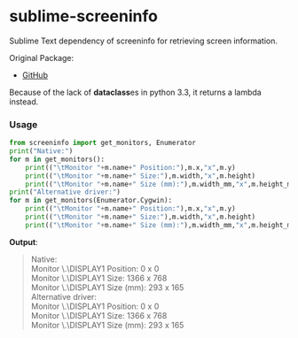 # sublime-screeninfo


Sublime Text dependency of screeninfo for retrieving screen information.

Original Package:

* [GitHub](https://github.com/rr-/screeninfo)

Because of the lack of **dataclass**es in python 3.3, it returns a lambda instead.

### Usage

```python
from screeninfo import get_monitors, Enumerator
print("Native:")
for m in get_monitors():
	print(("\tMonitor "+m.name+" Position:"),m.x,"x",m.y)
	print(("\tMonitor "+m.name+" Size:"),m.width,"x",m.height)
	print(("\tMonitor "+m.name+" Size (mm):"),m.width_mm,"x",m.height_mm)
print("Alternative driver:")
for m in get_monitors(Enumerator.Cygwin):
	print(("\tMonitor "+m.name+" Position:"),m.x,"x",m.y)
	print(("\tMonitor "+m.name+" Size:"),m.width,"x",m.height)
	print(("\tMonitor "+m.name+" Size (mm):"),m.width_mm,"x",m.height_mm)
```

**Output**:

>Native:  
>	Monitor \\.\DISPLAY1 Position: 0 x 0  
>	Monitor \\.\DISPLAY1 Size: 1366 x 768  
>	Monitor \\.\DISPLAY1 Size (mm): 293 x 165  
>Alternative driver:  
>	Monitor \\.\DISPLAY1 Position: 0 x 0  
>	Monitor \\.\DISPLAY1 Size: 1366 x 768  
>	Monitor \\.\DISPLAY1 Size (mm): 293 x 165
